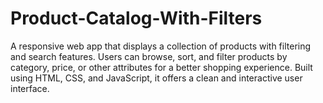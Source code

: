 # Product-Catalog-With-Filters
A responsive web app that displays a collection of products with filtering and search features. Users can browse, sort, and filter products by category, price, or other attributes for a better shopping experience. Built using HTML, CSS, and JavaScript, it offers a clean and interactive user interface.

